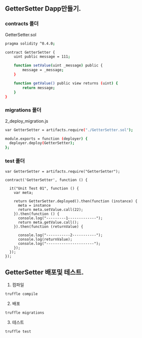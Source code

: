 ## GetterSetter Dapp만들기.

### contracts 폴더
GetterSetter.sol
```bash
pragma solidity ^0.4.0;

contract GetterSetter {
    uint public message = 111;

    function setValue(uint _message) public {
        message = _message;
    }

    function getValue() public view returns (uint) {
        return message;
    }
}
```

### migrations 폴더
2_deploy_migration.js
```bash
var GetterSetter = artifacts.require("./GetterSetter.sol");

module.exports = function (deployer) {
  deployer.deploy(GetterSetter);
};
```

### test 폴더
```
var GetterSetter = artifacts.require("GetterSetter");

contract('GetterSetter', function () {

  it("Unit Test 01", function () {
    var meta;

    return GetterSetter.deployed().then(function (instance) {
      meta = instance
      return meta.setValue.call(22);
    }).then(function () {
      console.log("---------1-------------");
      return meta.getValue.call();
    }).then(function (returnValue) {

      console.log("-----------2-----------");
      console.log(returnValue);
      console.log("----------------------");
    });
  });
});

```

## GetterSetter 배포및 테스트.
1. 컴파일 
```
truffle compile
```
2. 배포
```
truffle migrations
```

3. 테스트
```
truffle test
```
